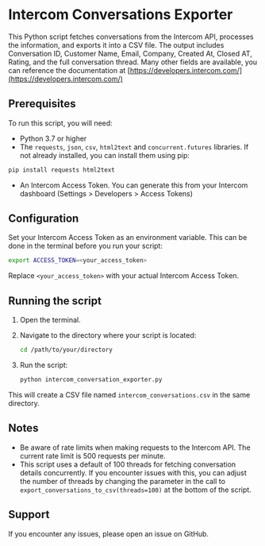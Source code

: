 # Intercom Conversations Exporter

This Python script fetches conversations from the Intercom API, processes the information, and exports it into a CSV file. The output includes Conversation ID, Customer Name, Email, Company, Created At, Closed AT, Rating, and the full conversation thread. Many other fields are available, you can reference the documentation at [https://developers.intercom.com/](https://developers.intercom.com/)

## Prerequisites

To run this script, you will need:

- Python 3.7 or higher
- The `requests`, `json`, `csv`, `html2text` and `concurrent.futures` libraries. If not already installed, you can install them using pip:

```bash
pip install requests html2text
```

- An Intercom Access Token. You can generate this from your Intercom dashboard (Settings > Developers > Access Tokens)

## Configuration

Set your Intercom Access Token as an environment variable. This can be done in the terminal before you run your script:

```bash
export ACCESS_TOKEN=<your_access_token>
```

Replace `<your_access_token>` with your actual Intercom Access Token.

## Running the script

1. Open the terminal.
2. Navigate to the directory where your script is located:

   ```bash
   cd /path/to/your/directory
   ```

3. Run the script:

   ```bash
   python intercom_conversation_exporter.py
   ```

This will create a CSV file named `intercom_conversations.csv` in the same directory.

## Notes

- Be aware of rate limits when making requests to the Intercom API. The current rate limit is 500 requests per minute.
- This script uses a default of 100 threads for fetching conversation details concurrently. If you encounter issues with this, you can adjust the number of threads by changing the parameter in the call to `export_conversations_to_csv(threads=100)` at the bottom of the script.

## Support

If you encounter any issues, please open an issue on GitHub.
